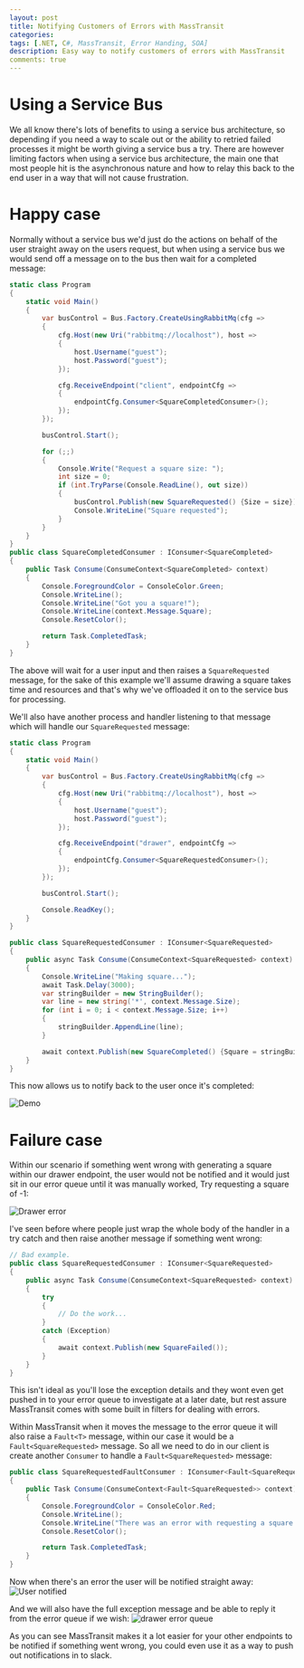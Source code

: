 ```yaml
---
layout: post
title: Notifying Customers of Errors with MassTransit
categories:
tags: [.NET, C#, MassTransit, Error Handing, SOA]
description: Easy way to notify customers of errors with MassTransit
comments: true
---
```


# Using a Service Bus

We all know there's lots of benefits to using a service bus architecture, so depending if you need a way to scale out or the ability to retried failed processes it might be worth giving a service bus a try.
There are however limiting factors when using a service bus architecture, the main one that most people hit is the asynchronous nature and how to relay this back to the end user in a way that will not cause frustration.

# Happy case
Normally without a service bus we'd just do the actions on behalf of the user straight away on the users request, but when using a service bus we would send off a message on to the bus then wait for a completed message:

```csharp
static class Program
{
    static void Main()
    {
        var busControl = Bus.Factory.CreateUsingRabbitMq(cfg =>
        {
            cfg.Host(new Uri("rabbitmq://localhost"), host =>
            {
                host.Username("guest");
                host.Password("guest");
            });

            cfg.ReceiveEndpoint("client", endpointCfg =>
            {
                endpointCfg.Consumer<SquareCompletedConsumer>();
            });
        });

        busControl.Start();

        for (;;)
        {
            Console.Write("Request a square size: ");
            int size = 0;
            if (int.TryParse(Console.ReadLine(), out size))
            {
                busControl.Publish(new SquareRequested() {Size = size});
                Console.WriteLine("Square requested");
            }
        }
    }
}
public class SquareCompletedConsumer : IConsumer<SquareCompleted>
{
    public Task Consume(ConsumeContext<SquareCompleted> context)
    {
        Console.ForegroundColor = ConsoleColor.Green;
        Console.WriteLine();
        Console.WriteLine("Got you a square!");
        Console.WriteLine(context.Message.Square);
        Console.ResetColor();

        return Task.CompletedTask;
    }
}
```

The above will wait for a user input and then raises a `SquareRequested` message, for the sake of this example we'll assume drawing a square takes time and resources and that's why we've offloaded it on to the service bus for processing.

We'll also have another process and handler listening to that message which will handle our `SquareRequested` message:

```csharp
static class Program
{
    static void Main()
    {
        var busControl = Bus.Factory.CreateUsingRabbitMq(cfg =>
        {
            cfg.Host(new Uri("rabbitmq://localhost"), host =>
            {
                host.Username("guest");
                host.Password("guest");
            });

            cfg.ReceiveEndpoint("drawer", endpointCfg =>
            {
                endpointCfg.Consumer<SquareRequestedConsumer>();
            });
        });

        busControl.Start();

        Console.ReadKey();
    }
}

public class SquareRequestedConsumer : IConsumer<SquareRequested>
{
    public async Task Consume(ConsumeContext<SquareRequested> context)
    {
        Console.WriteLine("Making square...");
        await Task.Delay(3000);
        var stringBuilder = new StringBuilder();
        var line = new string('*', context.Message.Size);
        for (int i = 0; i < context.Message.Size; i++)
        {
            stringBuilder.AppendLine(line);
        }

        await context.Publish(new SquareCompleted() {Square = stringBuilder.ToString()});
    }
}
```

This now allows us to notify back to the user once it's completed:

![Demo][demo]

# Failure case

Within our scenario if something went wrong with generating a square within our drawer endpoint, the user would not be notified and it would just sit in our error queue until it was manually worked, Try requesting a square of -1:

![Drawer error][drawer-error]

I've seen before where people just wrap the whole body of the handler in a try catch and then raise another message if something went wrong:

```csharp
// Bad example.
public class SquareRequestedConsumer : IConsumer<SquareRequested>
{
    public async Task Consume(ConsumeContext<SquareRequested> context)
    {
        try
        {
            // Do the work...
        }
        catch (Exception)
        {
            await context.Publish(new SquareFailed());
        }
    }
}
```

This isn't ideal as you'll lose the exception details and they wont even get pushed in to your error queue to investigate at a later date, but rest assure MassTransit comes with some built in filters for dealing with errors.

Within MassTransit when it moves the message to the error queue it will also raise a `Fault<T>` message, within our case it would be a `Fault<SquareRequested>` message. So all we need to do in our client is create another `Consumer` to handle a `Fault<SquareRequested>` message:

```csharp
public class SquareRequestedFaultConsumer : IConsumer<Fault<SquareRequested>>
{
    public Task Consume(ConsumeContext<Fault<SquareRequested>> context)
    {
        Console.ForegroundColor = ConsoleColor.Red;
        Console.WriteLine();
        Console.WriteLine("There was an error with requesting a square of size {0}", context.Message.Message.Size);
        Console.ResetColor();

        return Task.CompletedTask;
    }
}
```

Now when there's an error the user will be notified straight away:
![User notified][user-notified]

And we will also have the full exception message and be able to reply it from the error queue if we wish:
![drawer error queue][drawer-error-queue]

As you can see MassTransit makes it a lot easier for your other endpoints to be notified if something went wrong, you could even use it as a way to push out notifications in to slack.

[drawer-error]: /assets/posts/2016-04-30-notifying-customers-of-errors-with-masstransit/drawer-error.jpg "Drawer error"
[demo]: /assets/posts/2016-04-30-notifying-customers-of-errors-with-masstransit/demo.jpg "Demo"
[user-notified]: /assets/posts/2016-04-30-notifying-customers-of-errors-with-masstransit/user-notified.jpg "User notified"
[drawer-error-queue]: /assets/posts/2016-04-30-notifying-customers-of-errors-with-masstransit/drawer-error-queue.jpg "Drawer error queue"
